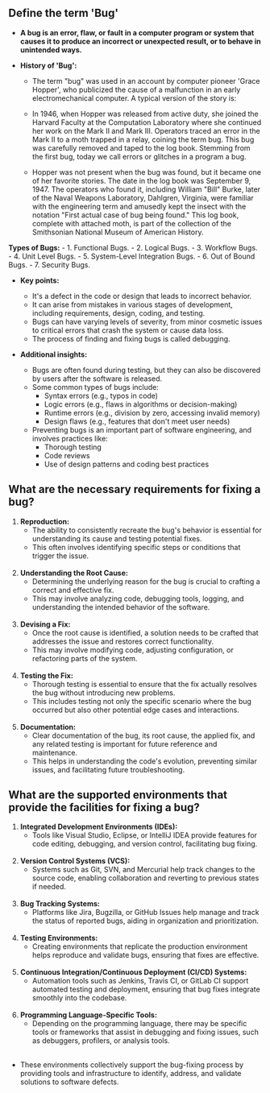 ## Define the term 'Bug'

- **A bug is an error, flaw, or fault in a computer program or system that causes it to produce an incorrect or unexpected result, or to behave in unintended ways.**

- **History of 'Bug':**
    - The term "bug" was used in an account by computer pioneer 'Grace Hopper', who publicized the cause of a malfunction in an early electromechanical computer. A typical version of the story is:

    - In 1946, when Hopper was released from active duty, she joined the Harvard Faculty at the Computation Laboratory where she continued her work on the Mark II and Mark III. Operators traced an error in the Mark II to a moth trapped in a relay, coining the term bug. This bug was carefully removed and taped to the log book. Stemming from the first bug, today we call errors or glitches in a program a bug.

    - Hopper was not present when the bug was found, but it became one of her favorite stories. The date in the log book was September 9, 1947. The operators who found it, including William "Bill" Burke, later of the Naval Weapons Laboratory, Dahlgren, Virginia, were familiar with the engineering term and amusedly kept the insect with the notation "First actual case of bug being found." This log book, complete with attached moth, is part of the collection of the Smithsonian National Museum of American History.

**Types of Bugs:**
    - 1. Functional Bugs.
    - 2. Logical Bugs.
    - 3. Workflow Bugs.
    - 4. Unit Level Bugs.
    - 5. System-Level Integration Bugs.
    - 6. Out of Bound Bugs.
    - 7. Security Bugs.

- **Key points:**
    - It's a defect in the code or design that leads to incorrect behavior.
    - It can arise from mistakes in various stages of development, including requirements, design, coding, and testing.
    - Bugs can have varying levels of severity, from minor cosmetic issues to critical errors that crash the system or cause data loss.
    - The process of finding and fixing bugs is called debugging.

- **Additional insights:**

    - Bugs are often found during testing, but they can also be discovered by users after the software is released.
    - Some common types of bugs include:
        - Syntax errors (e.g., typos in code)
        - Logic errors (e.g., flaws in algorithms or decision-making)
        - Runtime errors (e.g., division by zero, accessing invalid memory)
        - Design flaws (e.g., features that don't meet user needs)
    - Preventing bugs is an important part of software engineering, and involves practices like:
        - Thorough testing
        - Code reviews
        - Use of design patterns and coding best practices

## What are the necessary requirements for fixing a bug?

1. **Reproduction:**
    - The ability to consistently recreate the bug's behavior is essential for understanding its cause and testing potential fixes.
    - This often involves identifying specific steps or conditions that trigger the issue.
<br><br>
2. **Understanding the Root Cause:**
    - Determining the underlying reason for the bug is crucial to crafting a correct and effective fix.
    - This may involve analyzing code, debugging tools, logging, and understanding the intended behavior of the software.
<br><br>
3. **Devising a Fix:**
    - Once the root cause is identified, a solution needs to be crafted that addresses the issue and restores correct functionality.
    - This may involve modifying code, adjusting configuration, or refactoring parts of the system.
<br><br>
4. **Testing the Fix:**
    - Thorough testing is essential to ensure that the fix actually resolves the bug without introducing new problems.
    - This includes testing not only the specific scenario where the bug occurred but also other potential edge cases and interactions.
<br><br>
5. **Documentation:**
    - Clear documentation of the bug, its root cause, the applied fix, and any related testing is important for future reference and maintenance.
    - This helps in understanding the code's evolution, preventing similar issues, and facilitating future troubleshooting.

## What are the supported environments that provide the facilities for fixing a bug?

1. **Integrated Development Environments (IDEs):**
    - Tools like Visual Studio, Eclipse, or IntelliJ IDEA provide features for code editing, debugging, and version control, facilitating bug fixing.
<br><br>
2. **Version Control Systems (VCS):**
    - Systems such as Git, SVN, and Mercurial help track changes to the source code, enabling collaboration and reverting to previous states if needed.
<br><br>
3. **Bug Tracking Systems:**
    - Platforms like Jira, Bugzilla, or GitHub Issues help manage and track the status of reported bugs, aiding in organization and prioritization.
<br><br>
4. **Testing Environments:**
    - Creating environments that replicate the production environment helps reproduce and validate bugs, ensuring that fixes are effective.
<br><br>
5. **Continuous Integration/Continuous Deployment (CI/CD) Systems:**
    - Automation tools such as Jenkins, Travis CI, or GitLab CI support automated testing and deployment, ensuring that bug fixes integrate smoothly into the codebase.
<br><br>
6. **Programming Language-Specific Tools:**
    - Depending on the programming language, there may be specific tools or frameworks that assist in debugging and fixing issues, such as debuggers, profilers, or analysis tools.
<br><br>

- These environments collectively support the bug-fixing process by providing tools and infrastructure to identify, address, and validate solutions to software defects.
